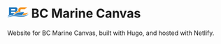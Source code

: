 # ![BC Marine Canvas logo](./assets/images/logo-small.png) BC Marine Canvas

Website for BC Marine Canvas, built with Hugo, and hosted with Netlify.
